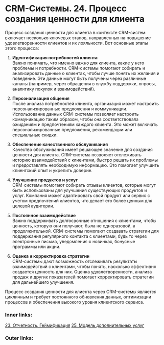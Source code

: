  

# CRM-Системы. 24. Процесс создания ценности для клиента

Процесс создания ценности для клиента в контексте CRM-систем включает несколько ключевых этапов, направленных на повышение удовлетворенности клиентов и их лояльности. Вот основные этапы этого процесса:

1. **Идентификация потребностей клиента**  
    Важно понимать, что именно важно для клиента, какие у него проблемы и потребности. CRM-системы помогают собирать и анализировать данные о клиентах, чтобы лучше понять их желания и поведение. Эти данные могут быть получены через различные каналы (например, через обращения в службу поддержки, опросы, аналитику покупок и взаимодействий).
    
2. **Персонализация общения**  
    После анализа потребностей клиента, организация может настроить персонализированные предложения и коммуникации. Использование данных CRM-системы позволяет настроить коммуникацию таким образом, чтобы она соответствовала ожиданиям и предпочтениям каждого клиента. Это может включать персонализированные предложения, рекомендации или специальные скидки.
    
3. **Обеспечение качественного обслуживания**  
    Качество обслуживания имеет решающее значение для создания ценности для клиента. CRM-система позволяет отслеживать историю взаимодействий с клиентами, быстро решать их проблемы и предоставлять необходимую информацию. Это помогает улучшить клиентский опыт и укрепить доверие.
    
4. **Улучшение продуктов и услуг**  
    CRM-системы помогают собирать отзывы клиентов, которые могут быть использованы для улучшения существующих продуктов и услуг. Компания может адаптировать свой продукт или сервис с учетом предпочтений клиентов, что делает его более ценным для целевой аудитории.
    
5. **Постоянное взаимодействие**  
    Важно поддерживать долгосрочные отношения с клиентами, чтобы ценность, которую они получают, была не одноразовой, а продолжительной. CRM-системы помогают создавать стратегии для поддержания регулярного контакта с клиентами, будь то через электронные письма, уведомления о новинках, бонусные программы или акции.
    
6. **Оценка и корректировка стратегии**  
    CRM-системы дают возможность отслеживать результаты взаимодействий с клиентами, чтобы понять, насколько эффективно создается ценность для них. Оценка удовлетворенности, анализа продаж и других показателей помогает корректировать стратегии для дальнейшего улучшения.
    

Процесс создания ценности для клиента через CRM-системы является цикличным и требует постоянного обновления данных, оптимизации процессов и обеспечения высокого уровня клиентского сервиса.

### Inner links:
[23. Отчетность. Геймификация](2.%20Theory/IT%20продукты/CRM/23.%20Отчетность.%20Геймификация.md)
[25. Модель дополнительных услуг](2.%20Theory/IT%20продукты/CRM/25.%20Модель%20дополнительных%20услуг.md)
### Outer links: